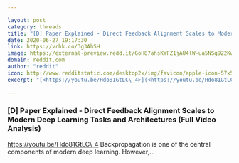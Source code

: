 ```yaml
---

layout: post
category: threads
title: "[D] Paper Explained - Direct Feedback Alignment Scales to Modern Deep Learning Tasks and Architectures (Full Video Analysis)"
date: 2020-06-27 19:17:30
link: https://vrhk.co/3g3AhSH
image: https://external-preview.redd.it/GoH87ahsKWFZ1jAU4lW-ua5NSg922KwFBh9gfijOEf4.jpg?width=480&height=251.308900524&auto=webp&crop=480:251.308900524,smart&s=76e025419ccc1c7ef26d6124f2f0d0d1567d8833
domain: reddit.com
author: "reddit"
icon: http://www.redditstatic.com/desktop2x/img/favicon/apple-icon-57x57.png
excerpt: "[<https://youtu.be/Hdo81GtLC\_4>](<https://youtu.be/Hdo81GtLC_4>) Backpropagation is one of the central components of modern deep learning. However,..."

---
```


### [D] Paper Explained - Direct Feedback Alignment Scales to Modern Deep Learning Tasks and Architectures (Full Video Analysis)

[<https://youtu.be/Hdo81GtLC\_4>](<https://youtu.be/Hdo81GtLC_4>) Backpropagation is one of the central components of modern deep learning. However,...